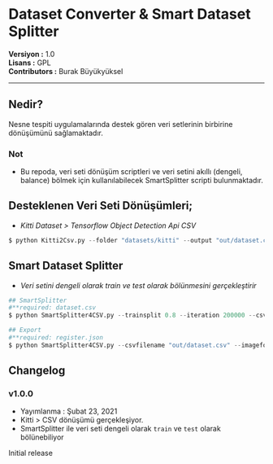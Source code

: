 # Dataset Converter & Smart Dataset Splitter

**Versiyon	:**  1.0 		<br />
**Lisans  	:**  GPL 		<br />
**Contributors  :**  Burak Büyükyüksel	<br />

<hr />

## Nedir?

Nesne tespiti uygulamalarında destek gören veri setlerinin birbirine dönüşümünü sağlamaktadır.

### Not
* 	Bu repoda, veri seti dönüşüm scriptleri ve veri setini akıllı (dengeli, balance) bölmek için kullanılabilecek SmartSplitter scripti bulunmaktadır.


## Desteklenen Veri Seti Dönüşümleri;
*	<i> Kitti Dataset > Tensorflow Object Detection Api CSV </i>
```python
$ python Kitti2Csv.py --folder "datasets/kitti" --output "out/dataset.csv"
```

## Smart Dataset Splitter
* <i> Veri setini dengeli olarak train ve test olarak bölünmesini gerçekleştirir</i>
```python
## SmartSplitter
#**required: dataset.csv
$ python SmartSplitter4CSV.py --trainsplit 0.8 --iteration 200000 --csvfilename "out/dataset.csv" --imagefolderpath "datasets/kitti"

## Export
#**required: register.json
$ python SmartSplitter4CSV.py --csvfilename "out/dataset.csv" --imagefolderpath "datasets/kitti" --export True 
```

## Changelog

### v1.0.0
* Yayımlanma : Şubat 23, 2021
* Kitti > CSV dönüşümü gerçekleşiyor.
* SmartSplitter ile veri seti dengeli olarak `train` ve `test` olarak bölünebiliyor

Initial release